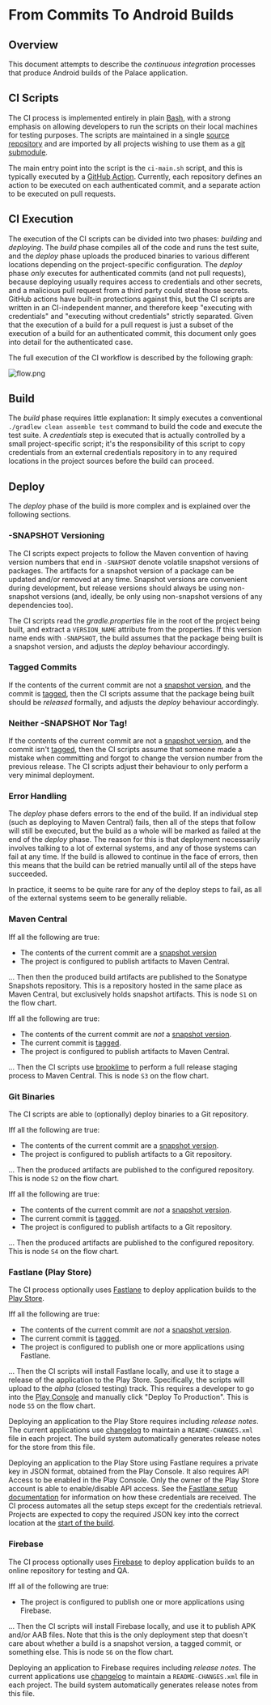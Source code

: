 # From Commits To Android Builds

## Overview

This document attempts to describe the _continuous integration_ processes
that produce Android builds of the Palace application.

## CI Scripts

The CI process is implemented entirely in plain [Bash](https://www.gnu.org/software/bash/),
with a strong emphasis on allowing developers to run the scripts on their local
machines for testing purposes. The scripts are maintained in a single
[source repository](https://www.github.com/ThePalaceProject/android-ci) and are imported by all projects
wishing to use them as a [git submodule](https://git-scm.com/book/en/v2/Git-Tools-Submodules).

The main entry point into the script is the `ci-main.sh` script, and this
is typically executed by a [GitHub Action](https://github.com/features/actions).
Currently, each repository defines an action to be executed on each authenticated
commit, and a separate action to be executed on pull requests.

## CI Execution

The execution of the CI scripts can be divided into two phases: _building_
and _deploying_. The _build_ phase compiles all of the code and runs the
test suite, and the _deploy_ phase uploads the produced binaries to various 
different locations depending on the project-specific configuration.
The _deploy_ phase _only_ executes for authenticated commits (and not pull 
requests), because deploying usually requires access to credentials and other 
secrets, and a malicious pull request from a third party could steal those 
secrets. GitHub actions have built-in protections against this, but the CI
scripts are written in an CI-independent manner, and therefore keep 
"executing with credentials" and "executing without credentials" strictly
separated. Given that the execution of a build for a pull request is just
a subset of the execution of a build for an authenticated commit, this
document only goes into detail for the authenticated case.

The full execution of the CI workflow is described by the following graph:

![flow.png](flow.png)

## Build

The _build_ phase requires little explanation: It simply executes a
conventional `./gradlew clean assemble test` command to build the code
and execute the test suite. A _credentials_ step is executed that is
actually controlled by a small project-specific script; it's the responsibility
of this script to copy credentials from an external credentials repository
in to any required locations in the project sources before the build can
proceed.

## Deploy

The _deploy_ phase of the build is more complex and is explained over 
the following sections.

### -SNAPSHOT Versioning

The CI scripts expect projects to follow the Maven convention of having version
numbers that end in `-SNAPSHOT` denote volatile snapshot versions of
packages. The artifacts for a snapshot version of a package can be updated
and/or removed at any time. Snapshot versions are convenient during development,
but release versions should always be using non-snapshot versions (and, ideally,
be only using non-snapshot versions of any dependencies too).

The CI scripts read the _gradle.properties_ file in the root of the project
being built, and extract a `VERSION_NAME` attribute from the properties. If
this version name ends with `-SNAPSHOT`, the build assumes that the package
being built is a snapshot version, and adjusts the _deploy_ behaviour 
accordingly.

### Tagged Commits

If the contents of the current commit are not a [snapshot version](#-snapshot-versioning),
and the commit is [tagged](https://git-scm.com/book/en/v2/Git-Basics-Tagging),
then the CI scripts assume that the package being built should be _released_ 
formally, and adjusts the _deploy_ behaviour accordingly.

### Neither -SNAPSHOT Nor Tag!

If the contents of the current commit are not a [snapshot version](#-snapshot-versioning),
and the commit isn't [tagged](#tagged-commits), then the CI scripts assume 
that someone made a mistake when committing and forgot to change the version
number from the previous release. The CI scripts adjust their behaviour to
only perform a very minimal deployment.

### Error Handling

The _deploy_ phase defers errors to the end of the build. If an individual
step (such as deploying to Maven Central) fails, then all of the steps that
follow will still be executed, but the build as a whole will be marked as failed
at the end of the _deploy_ phase. The reason for this is that deployment
necessarily involves talking to a lot of external systems, and any of those
systems can fail at any time. If the build is allowed to continue in the
face of errors, then this means that the build can be retried manually 
until all of the steps have succeeded.

In practice, it seems to be quite rare for any of the deploy steps to fail,
as all of the external systems seem to be generally reliable.

### Maven Central

Iff all the following are true:

  * The contents of the current commit are a [snapshot version](#-snapshot-versioning)
  * The project is configured to publish artifacts to Maven Central.

... Then then the produced build artifacts are published to the Sonatype Snapshots 
repository. This is a repository hosted in the same place as Maven Central, 
but exclusively holds snapshot artifacts. This is node `S1` on the flow chart.

Iff all the following are true:

  * The contents of the current commit are _not_ a [snapshot version](#-snapshot-versioning).
  * The current commit is [tagged](#tagged-commits).
  * The project is configured to publish artifacts to Maven Central.

... Then the CI scripts use [brooklime](https://www.io7m.com/software/brooklime) 
to perform a full release staging process to Maven Central. This is node `S3` 
on the flow chart.

### Git Binaries

The CI scripts are able to (optionally) deploy binaries to a Git repository.

Iff all the following are true:

  * The contents of the current commit are a [snapshot version](#-snapshot-versioning).
  * The project is configured to publish artifacts to a Git repository. 

... Then the produced artifacts are published to the configured repository. This is
node `S2` on the flow chart.

Iff all the following are true:

  * The contents of the current commit are _not_ a [snapshot version](#-snapshot-versioning).
  * The current commit is [tagged](#tagged-commits).
  * The project is configured to publish artifacts to a Git repository.

... Then the produced artifacts are published to the configured repository. This is
node `S4` on the flow chart.

### Fastlane (Play Store)

The CI process optionally uses [Fastlane](https://fastlane.tools/) to deploy
application builds to the [Play Store](https://play.google.com/store).

Iff all the following are true:

  * The contents of the current commit are _not_ a [snapshot version](#-snapshot-versioning).
  * The current commit is [tagged](#tagged-commits).
  * The project is configured to publish one or more applications using Fastlane.

... Then the CI scripts will install Fastlane locally, and use it to stage a
release of the application to the Play Store. Specifically, the scripts will
upload to the _alpha_ (closed testing) track. This requires a developer to
go into the [Play Console](https://play.google.com/console) and manually
click "Deploy To Production". This is node `S5` on the flow chart.

Deploying an application to the Play Store requires including _release notes_.
The current applications use [changelog](https://www.io7m.com/software/changelog/)
to maintain a `README-CHANGES.xml` file in each project. The build system
automatically generates release notes for the store from this file.

Deploying an application to the Play Store using Fastlane requires a private
key in JSON format, obtained from the Play Console. It also requires API
Access to be enabled in the Play Console. Only the owner of the Play Store
account is able to enable/disable API access. See the
[Fastlane setup documentation](https://docs.fastlane.tools/getting-started/android/setup/)
for information on how these credentials are received. The CI process automates
all the setup steps except for the credentials retrieval. Projects are
expected to copy the required JSON key into the correct location at the
[start of the build](#build).

### Firebase

The CI process optionally uses [Firebase](https://firebase.google.com/) to deploy
application builds to an online repository for testing and QA.

Iff all of the following are true:

  * The project is configured to publish one or more applications using Firebase.

... Then the CI scripts will install Firebase locally, and use it to publish APK
and/or AAB files. Note that this is the only deployment step that doesn't
care about whether a build is a snapshot version, a tagged commit, or something
else. This is node `S6` on the flow chart.

Deploying an application to Firebase requires including _release notes_.
The current applications use [changelog](https://www.io7m.com/software/changelog/)
to maintain a `README-CHANGES.xml` file in each project. The build system
automatically generates release notes from this file.
